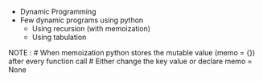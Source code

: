 - Dynamic Programming
- Few dynamic programs using python
	- Using recursion (with memoization)
	- Using tabulation

NOTE : # When memoization python stores the mutable value (memo = {}) after every function call 
	   # Either change the key value or declare memo = None
